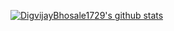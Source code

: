 [![DigvijayBhosale1729's github stats](https://github-readme-stats.vercel.app/api?username=DigvijayBhosale1729)](https://github.com/anuraghazra/github-readme-stats)

<!--
**DigvijayBhosale1729/DigvijayBhosale1729** is a ✨ _special_ ✨ repository because its `README.md` (this file) appears on your GitHub profile.

Here are some ideas to get you started:

- 🔭 I’m currently working on ...
- 🌱 I’m currently learning ...
- 👯 I’m looking to collaborate on ...
- 🤔 I’m looking for help with ...
- 💬 Ask me about ...
- 📫 How to reach me: ...
- 😄 Pronouns: ...
- ⚡ Fun fact: ...
-->
